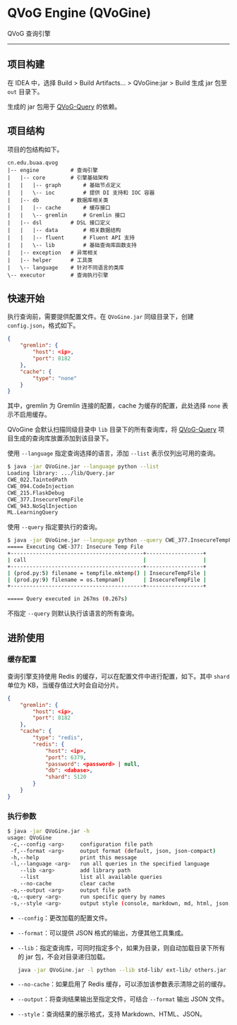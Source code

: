 # QVoG Engine (QVoGine)

QVoG 查询引擎

---

## 项目构建

在 IDEA 中，选择 Build > Build Artifacts... > QVoGine:jar > Build 生成 jar 包至 `out` 目录下。

生成的 jar 包用于 [QVoG-Query](https://github.com/QVoG-BUAA/QVoG-Query) 的依赖。

## 项目结构

项目的包结构如下。

```
cn.edu.buaa.qvog
|-- engine          # 查询引擎
|   |-- core        # 引擎基础架构
|   |   |-- graph       # 基础节点定义
|   |   \-- ioc         # 提供 DI 支持和 IOC 容器
|   |-- db          # 数据库相关类  
|   |   |-- cache       # 缓存接口 
|   |   \-- gremlin     # Gremlin 接口
|   |-- dsl         # DSL 接口定义
|   |   |-- data        # 相关数据结构
|   |   |-- fluent      # Fluent API 支持
|   |   \-- lib         # 基础查询库函数支持
|   |-- exception   # 异常相关
|   |-- helper      # 工具类
|   \-- language    # 针对不同语言的类库
\-- executor        # 查询执行引擎
```

## 快速开始

执行查询前，需要提供配置文件。在 `QVoGine.jar` 同级目录下，创建 `config.json`，格式如下。

```json
{
    "gremlin": {
        "host": <ip>,
        "port": 8182
    },
    "cache": {
        "type": "none"
    }
}
```

其中，gremlin 为 Gremlin 连接的配置，cache 为缓存的配置，此处选择 `none` 表示不启用缓存。

QVoGine 会默认扫描同级目录中 `lib` 目录下的所有查询库，将 [QVoG-Query](https://github.com/QVoG-BUAA/QVoG-Query) 项目生成的查询库放置添加到该目录下。

使用 `--language` 指定查询选择的语言，添加 `--list` 表示仅列出可用的查询。

```bash
$ java -jar QVoGine.jar --language python --list
Loading library: .../lib/Query.jar
CWE_022.TaintedPath
CWE_094.CodeInjection
CWE_215.FlaskDebug
CWE_377.InsecureTempFile
CWE_943.NoSqlInjection
ML.LearningQuery
```

使用 `--query` 指定要执行的查询。

```bash
$ java -jar QVoGine.jar --language python --query CWE_377.InsecureTempFile
===== Executing CWE-377: Insecure Temp File
+------------------------------------------+------------------+
| call                                     |                  |
+------------------------------------------+------------------+
| (prod.py:5) filename = tempfile.mktemp() | InsecureTempFile |
| (prod.py:9) filename = os.tempnam()      | InsecureTempFile |
+------------------------------------------+------------------+

===== Query executed in 267ms (0.267s)
```

不指定 `--query` 则默认执行该语言的所有查询。

## 进阶使用

### 缓存配置

查询引擎支持使用 Redis 的缓存，可以在配置文件中进行配置，如下。其中 `shard` 单位为 KB，当缓存值过大时会自动分片。

```json
{
    "gremlin": {
        "host": <ip>,
        "port": 8182
    },
    "cache": {
        "type": "redis",
        "redis": {
            "host": <ip>,
            "port": 6379,
            "password": <password> | null,
            "db": <dabase>,
            "shard": 5120
        }
    }
}
```

### 执行参数

```bash
$ java -jar QVoGine.jar -h
usage: QVoGine
 -c,--config <arg>     configuration file path
 -f,--format <arg>     output format (default, json, json-compact)
 -h,--help             print this message
 -l,--language <arg>   run all queries in the specified language
    --lib <arg>        add library path
    --list             list all available queries
    --no-cache         clear cache
 -o,--output <arg>     output file path
 -q,--query <arg>      run specific query by names
 -s,--style <arg>      output style (console, markdown, md, html, json, json-compact)
```

- `--config`：更改加载的配置文件。

- `--format`：可以提供 JSON 格式的输出，方便其他工具集成。

- `--lib`：指定查询库，可同时指定多个，如果为目录，则自动加载目录下所有的 jar 包，不会对目录递归加载。

  ```bash
  java -jar QVoGine.jar -l python --lib std-lib/ ext-lib/ others.jar
  ```

- `--no-cache`：如果启用了 Redis 缓存，可以添加该参数表示清除之前的缓存。

- `--output`：将查询结果输出至指定文件，可结合 `--format` 输出 JSON 文件。

- `--style`：查询结果的展示格式，支持 Markdown、HTML、JSON。
